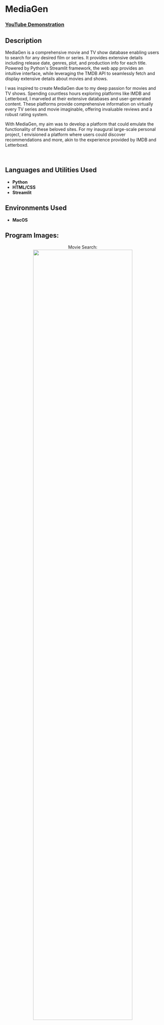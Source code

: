 <h1>MediaGen</h1>

 ### [YouTube Demonstration]([https://youtu.be/7eJexJVCqJo](https://youtu.be/FMkTxMuZli4))

<h2>Description</h2>
MediaGen is a comprehensive movie and TV show database enabling users to search for any desired film or series. It provides extensive details including release date, genres, plot, and production info for each title. Powered by Python's Streamlit framework, the web app provides an intuitive interface, while leveraging the TMDB API to seamlessly fetch and display extensive details about movies and shows.

I was inspired to create MediaGen due to my deep passion for movies and TV shows. Spending countless hours exploring platforms like IMDB and Letterboxd, I marveled at their extensive databases and user-generated content. These platforms provide comprehensive information on virtually every TV series and movie imaginable, offering invaluable reviews and a robust rating system.

With MediaGen, my aim was to develop a platform that could emulate the functionality of these beloved sites. For my inaugural large-scale personal project, I envisioned a platform where users could discover recommendations and more, akin to the experience provided by IMDB and Letterboxd.

<br />


<h2>Languages and Utilities Used</h2>

- <b>Python</b>
- <b>HTML/CSS</b> 
- <b>Streamlit</b>

<h2>Environments Used </h2>

- <b>MacOS</b> 

<h2>Program Images:</h2>

<p align="center">
Movie Search: <br/>
<img src="https://imgur.com/tw7kVtG.png" height="80%" width="80%"/>
<br />
<br />

<p align="center">
TV Show Search: <br/>
<img src="https://imgur.com/M2zX9VH.png" height="80%" width="80%"/>
<br />
<br />

<p align="center">
Top Rated Section: <br/>
<img src="https://imgur.com/OjYNhqg.png" height="80%" width="80%"/>
<br />
<br />

<p align="center">
Random Shuffle: <br/>
<img src="https://imgur.com/2xTXc9K.png" height="80%" width="80%"/>
<br />
<br />
</p>

<!--
 ```diff
- text in red
+ text in green
! text in orange
# text in gray
@@ text in purple (and bold)@@
```
--!>
